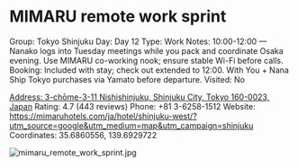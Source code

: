 # MIMARU remote work sprint

Group: Tokyo Shinjuku
Day: Day 12
Type: Work
Notes: 10:00-12:00 — Nanako logs into Tuesday meetings while you pack and coordinate Osaka evening. Use MIMARU co-working nook; ensure stable Wi-Fi before calls. Booking: Included with stay; check out extended to 12:00. With You + Nana Ship Tokyo purchases via Yamato before departure.
Visited: No

[Address: 3-chōme-3-11 Nishishinjuku, Shinjuku City, Tokyo 160-0023, Japan](https://maps.google.com/?cid=15607418906888136225)
Rating: 4.7 (443 reviews)
Phone: +81 3-6258-1512
Website: https://mimaruhotels.com/ja/hotel/shinjuku-west/?utm_source=google&utm_medium=map&utm_campaign=shinjuku
Coordinates: 35.6860556, 139.6929722

![mimaru_remote_work_sprint.jpg](MIMARU%20remote%20work%20sprint%20mimaruremote01272f7c6c/mimaru_remote_work_sprint.jpg)

